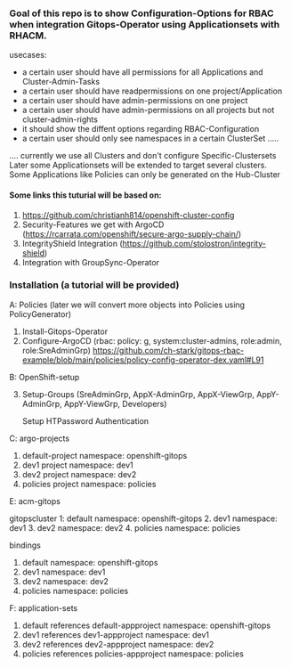 
### Goal of this repo is to show Configuration-Options for RBAC when integration Gitops-Operator using Applicationsets with RHACM.

usecases:

* a certain user should have all permissions for all Applications and Cluster-Admin-Tasks
* a certain user should have readpermissions on one project/Application
* a certain user should have admin-permissions on one project
* a certain user should have admin-permissions on all projects but not cluster-admin-rights
* it should show the diffent options regarding RBAC-Configuration
* a certain user should only see namespaces in a certain ClusterSet
.....

....
currently we use all Clusters and don't configure Specific-Clustersets
Later some Applicationsets will be extended to target several clusters.
Some Applications like Policies can only be generated on the Hub-Cluster


#### Some links this tuturial will be based on:

1. https://github.com/christianh814/openshift-cluster-config
2. Security-Features we get with ArgoCD (https://rcarrata.com/openshift/secure-argo-supply-chain/)
3. IntegrityShield Integration (https://github.com/stolostron/integrity-shield)
4. Integration with GroupSync-Operator


### Installation (a tutorial will be provided)

A: Policies (later we will convert more objects into Policies using PolicyGenerator)

1. Install-Gitops-Operator
2. Configure-ArgoCD (rbac: policy: g, system:cluster-admins, role:admin, role:SreAdminGrp)
   https://github.com/ch-stark/gitops-rbac-example/blob/main/policies/policy-config-operator-dex.yaml#L91


B: OpenShift-setup 

3. Setup-Groups (SreAdminGrp, AppX-AdminGrp, AppX-ViewGrp, AppY-AdminGrp, AppY-ViewGrp, Developers)

   Setup HTPassword Authentication


C: argo-projects

1. default-project  namespace: openshift-gitops
2. dev1 project   namespace: dev1
3. dev2 project   namespace: dev2
4. policies project namespace: policies


E: acm-gitops

gitopscluster 
1: default namespace: openshift-gitops
2. dev1  namespace: dev1
3. dev2  namespace: dev2
4. policies namespace: policies

bindings 
1. default  namespace: openshift-gitops
2. dev1  namespace: dev1
3. dev2  namespace: dev2
3. policies  namespace: policies

F: application-sets

1. default  references default-appproject namespace: openshift-gitops
2. dev1 references dev1-appproject namespace: dev1
3. dev2 references dev2-appproject namespace: dev2
4. policies references policies-appproject namespace: policies


